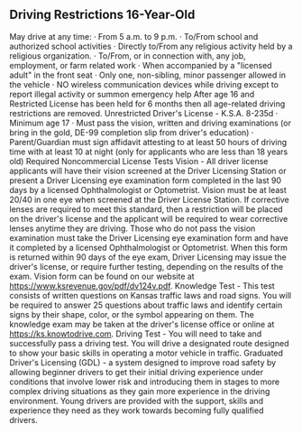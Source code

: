 ## Driving Restrictions 16-Year-Old
May drive at any time:
· From 5 a.m. to 9 p.m.
· To/From school and authorized school activities
· Directly to/From any religious activity held by a religious organization.
· To/From, or in connection with, any job, employment, or farm related work
· When accompanied by a "licensed adult" in the front seat
· Only one, non-sibling, minor passenger allowed in the vehicle
· NO wireless communication devices while driving except to report illegal activity or summon emergency help
After age 16 and Restricted License has been held for 6 months then all age-related driving restrictions are removed.
Unrestricted Driver's License - K.S.A. 8-235d
· Minimum age 17
· Must pass the vision, written and driving examinations (or bring in the gold, DE-99 completion slip from driver's education)
· Parent/Guardian must sign affidavit attesting to at least 50 hours of driving time with at least 10 at night (only for applicants who are less than 18 years old)
Required Noncommercial License Tests
Vision - All driver license applicants will have their vision screened at the Driver Licensing Station or present a Driver Licensing eye examination form completed in the last 90 days by a licensed Ophthalmologist or Optometrist. Vision must be at least 20/40 in one eye when screened at the Driver License Station. If corrective lenses are required to meet this standard, then a restriction will be placed on the driver's license and the applicant will be required to wear corrective lenses anytime they are driving. Those who do not pass the vision examination must take the Driver Licensing eye examination form and have it completed by a licensed Ophthalmologist or Optometrist. When this form is returned within 90 days of the eye exam, Driver Licensing may issue the driver's license, or require further testing, depending on the results of the exam. Vision form can be found on our website at https://www.ksrevenue.gov/pdf/dv124v.pdf.
Knowledge Test - This test consists of written questions on Kansas traffic laws and road signs. You will be required to answer 25 questions about traffic laws and identify certain signs by their shape, color, or the symbol appearing on them. The knowledge exam may be taken at the driver's license office or online at https://ks.knowtodrive.com.
Driving Test - You will need to take and successfully pass a driving test. You will drive a designated route designed to show your basic skills in operating a motor vehicle in traffic.
Graduated Driver's Licensing (GDL) - a system designed to improve road safety by allowing beginner drivers to get their initial driving experience under conditions that involve lower risk and introducing them in stages to more complex driving situations as they gain more experience in the driving environment. Young drivers are provided with the support, skills and experience they need as they work towards becoming fully qualified drivers.